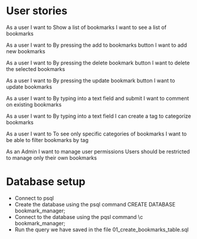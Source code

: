 # User stories

As a user I want to
Show a list of bookmarks
I want to see a list of bookmarks

As a user I want to
By pressing the add to bookmarks button
I want to add new bookmarks

As a user I want to
By pressing the delete bookmark button
I want to delete the selected bookmarks

As a user I want to
By pressing the update bookmark button
I want to update bookmarks

As a user I want to
By typing into a text field and submit
I want to comment on existing bookmarks

As a user I want to
By typing into a text field 
I can create a tag to categorize bookmarks

As a user I want to
To see only specific categories of bookmarks
I want to be able to filter bookmarks by tag

As an Admin I want to
manage user permissions
Users should be restricted to manage only their own bookmarks

# Database setup

- Connect to psql
- Create the database using the psql command CREATE DATABASE bookmark_manager;
- Connect to the database using the pqsl command \c bookmark_manager;
- Run the query we have saved in the file 01_create_bookmarks_table.sql